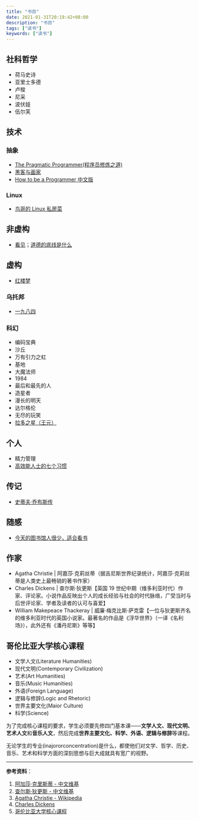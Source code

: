 ```yaml
---
title: "书目"
date: 2021-01-31T20:19:42+08:00
description: "书目"
tags: ["读书"]
keywords: ["读书"]
---
```


## 社科哲学

- 荷马史诗
- 亚里士多德
- 卢梭
- 尼采
- 波伏娃
- 伍尔芙

## 技术

### 抽象

- [The Pragmatic Programmer(程序员修炼之道)](/posts/the-pragmatic-programmer/)
- [黑客与画家](/posts/hackers-and-painters)
- [How to be a Programmer 中文版](/posts/how-to-be-a-programmer-zh)

### Linux

- [鸟哥的 Linux 私房菜](/posts/birdman-linux/)

## 非虚构

- [看见](/posts/see/)；[道德的底线是什么](/posts/what-is-the-moral-bottom-line/)

## 虚构

- [红楼梦](/posts/read-hongloumeng/)

### 乌托邦

- [一九八四](/posts/read-yijiubasi)

### 科幻

- 编码宝典
- 沙丘
- 万有引力之虹
- 基地
- 大魔法师
- 1984
- 最后和最先的人
- 造星者
- 漫长的明天
- 达尔格伦
- 无尽的玩笑
- [拉多之星（王元）](/posts/la-duo-zhi-xing/)

## 个人

- 精力管理
- [高效能人士的七个习惯](/posts/the-7-habits-of-highly-effective-people/)

## 传记

- [史蒂夫·乔布斯传](/posts/steve-jobs)

## 随感

- [今天的图书馆人很少，适合看书](/posts/few-people-in-library-suitable-for-reading/)

## 作家

- Agatha Christie | 阿嘉莎·克莉丝蒂（据吉尼斯世界纪录统计，阿嘉莎·克莉丝蒂是人类史上最畅销的著书作家）
- Charles Dickens | 查尔斯·狄更斯【英国 19 世纪中期（维多利亚时代）作家、评论家。小说作品反映出个人的成长经验与社会的时代脉络，广受当时与后世评论家、学者及读者的认可与喜爱】
- William Makepeace Thackeray | 威廉·梅克比斯·萨克雷【一位与狄更斯齐名的维多利亚时代的英国小说家。最著名的作品是《浮华世界》（一译《名利场》），此外还有《潘丹尼斯》等等】

## 哥伦比亚大学核心课程

- 文学人文(Literature Humanities)
- 现代文明(Contemporary Civilization)
- 艺术(Art Humanities)
- 音乐(Music Humanities)
- 外语(Foreign Language)
- 逻辑与修辞(Logic and Rhetoric)
- 世界主要文化(Maior Culture)
- 科学(Science)

为了完成核心课程的要求，学生必须要先修四门基本课——**文学人文、现代文明、艺术人文**和**音乐人文**，然后完成**世界主要文化、科学、外语、逻辑与修辞**等课程。

无论学生的专业(inajororconcentration)是什么，都使他们对文学、哲学、历史、音乐、艺术和科学方面的深刻思想与巨大成就具有宽广的视野。

---

**参考资料**：

1. [阿加莎·克里斯蒂 - 中文维基](https://zh.wikipedia.org/wiki/%E9%98%BF%E5%8A%A0%E8%8E%8E%C2%B7%E5%85%8B%E9%87%8C%E6%96%AF%E8%92%82)
2. [查尔斯·狄更斯 - 中文维基](https://zh.wikipedia.org/wiki/%E6%9F%A5%E5%B0%94%E6%96%AF%C2%B7%E7%8B%84%E6%9B%B4%E6%96%AF)
3. [Agatha Christie - Wikipedia](https://en.wikipedia.org/wiki/Agatha_Christie)
4. [Charles Dickens](https://en.wikipedia.org/wiki/Charles_Dickens)
5. [哥伦比亚大学核心课程](https://www.college.columbia.edu/core/)
